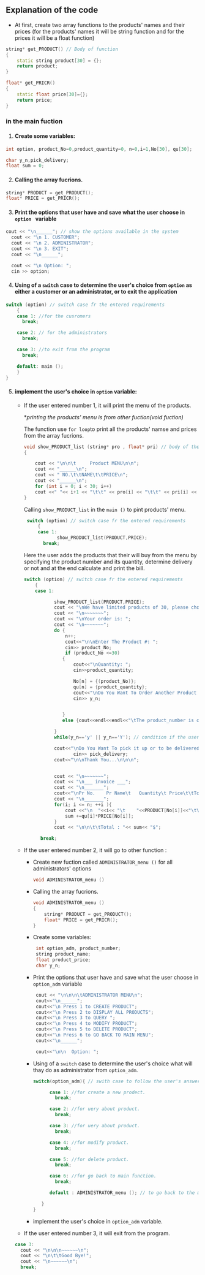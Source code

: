 ## Explanation of the code

* At first, create two array functions to the products' names and their prices (for the products' names it will be string function and for the prices it will be a float function)

```c++
string* get_PRODUCT() // Body of function
{
    static string product[30] = {};
    return product;
}
```

```c++
float* get_PRICR()
{
    static float price[30]={};
    return price;
}

```

### in the main fuction 
1. #### Create some variables: 

```c++
int option, product_No=0,product_quantity=0, n=0,i=1,No[30], qu[30]; 
```
```c++
char y_n,pick_delivery;
float sum = 0;
```

2. #### Calling the array fucrions.
```c++
string* PRODUCT = get_PRODUCT();
float* PRICE = get_PRICR();
```

3. #### Print the options that user have and save what the user choose in `option ` variable
```c++
cout << "\n______"; // show the options available in the system
  cout << "\n 1. CUSTOMER";
  cout << "\n 2. ADMINISTRATOR";
  cout << "\n 3. EXIT";
  cout << "\n______";

  cout << "\n Option: ";
  cin >> option;
```

4. #### Using of a `switch` case to determine the user's choice from `option` as either a customer or an administrator, or to exit the application
```c++
switch (option) // switch case fr the entered requirements
    {
    case 1: //for the cusromers
      break;

    case 2: // for the administrators
      break;

    case 3: //to exit from the program
      break;

    default: main ();
    }
}
```
5. #### implement the user's choice in `option` variable:
    * If the user entered number 1, it will print the menu of the products.
        
        **printing the products' menu is from other fuction(void fuction)*

        The function use `for loop`to print all the products' namse and prices from the array fucrions.
        ```c++
        void show_PRODUCT_list (string* pro , float* pri) // body of the function
        {

            cout << "\n\n\t     Product MENU\n\n";
            cout << "______\n";
            cout << " NO.\t\tNAME\t\tPRICE\n";
            cout << "______\n";
            for (int i = 0; i < 30; i++)
            cout <<" "<< i+1 << "\t\t" << pro[i] << "\t\t" << pri[i] << "$\n";
        }

        ```

        Calling `show_PRODUCT_list` in the `main ()` to pint products' menu.
        ```c++
         switch (option) // switch case fr the entered requirements
             {
             case 1:
                    show_PRODUCT_list(PRODUCT,PRICE);
               break;
        ```
        Here the user adds the products that their will buy from the menu by specifying the product number and its quantity, determine delivery or not and at the end calculate and print the bill.
        ```c++
        switch (option) // switch case fr the entered requirements
            {
            case 1:

                   show_PRODUCT_list(PRODUCT,PRICE);
                   cout << "\nWe have limited products of 30, please choose from this range.";
                   cout << "\n~~~~~~~";
                   cout << "\nYour order is: ";
                   cout << "\n~~~~~~~";
                   do {
                       n++;
                       cout<<"\n\nEnter The Product #: ";
                       cin>> product_No;
                       if (product_No <=30)
                      {
                          cout<<"\nQuantity: ";
                          cin>>product_quantity;

                          No[n] = {(product_No)};
                          qu[n] = {product_quantity};
                          cout<<"\nDo You Want To Order Another Product ? (y/n)";
                          cin>> y_n;


                      }
                      else {cout<<endl<<endl<<"\tThe product_number is out of range";}

                   }
                   while(y_n=='y' || y_n=='Y'); // condition if the user's answer is yes

                   cout<<"\nDo You Want To pick it up or to be delivered ? (pick/delivery)";
                          cin>> pick_delivery;
                   cout<<"\n\nThank You...\n\n\n";


                   cout << "\n~~~~~~~";
                   cout << "\n___ invoice ___";
                   cout << "\n_______";
                   cout<<"\nPr No.    Pr Name\t   Quantity\t Price\t\tTotal Amount\n";
                   cout << "\n_______";
                   for(i; i <= n; ++i ){
                       cout <<"\n  "<<i<< "\t    "<<PRODUCT[No[i]]<<"\t\t     "<<qu[i]<<"\t\t  "<<PRICE[No[i]]<<"$\t\t "<<qu[i]*PRICE[No[i]]<<"$\n";
                       sum +=qu[i]*PRICE[No[i]];
                   }
                   cout << "\n\n\t\tTotal : "<< sum<< "$";

              break;
        ```
    * If the user entered number 2, it will go to other function :
        
        * Create new fuction called `ADMINISTRATOR_menu ()` for all administrators' options 
          ```c++
          void ADMINISTRATOR_menu ()
          ```
        * Calling the array fucrions.
          ```c++
          void ADMINISTRATOR_menu ()
          {
              string* PRODUCT = get_PRODUCT();
              float* PRICE = get_PRICR();
          }
          ```
        * Create some variables: 
          ```c++
           int option_adm, product_number;
           string product_name;
           float product_price;
           char y_n;
          ```
        * Print the options that user have and save what the user choose in `option_adm` variable
          ```c++
           cout << "\n\n\n\tADMINISTRATOR MENU\n";
           cout<<"\n______";
	       cout<<"\n Press 1 to CREATE PRODUCT";
	       cout<<"\n Press 2 to DISPLAY ALL PRODUCTS";
     	   cout<<"\n Press 3 to QUERY ";
	       cout<<"\n Press 4 to MODIFY PRODUCT";
	       cout<<"\n Press 5 to DELETE PRODUCT";
           cout<<"\n Press 6 to GO BACK TO MAIN MENU";
           cout<<"\n______";

           cout<<"\n\n  Option: ";
          ```
        * Using of a `switch` case to determine the user's choice what will thay do as administrator from `option_adm`.

           ```c++
           switch(option_adm){ // swith case to follow the user's answer for the menu

                 case 1: //for create a new prodect.
                   break;

                 case 2: //for uery about product.
                   break;

                 case 3: //for uery about product.    
                   break;

                 case 4: //for modify product.     
                   break;

                 case 5: //for delete product.
                   break;

                 case 6: //for go back to main function. 
                   break;

                 default : ADMINISTRATOR_menu (); // to go back to the menu

	          }
          }
          ```
        * implement the user's choice in `option_adm` variable.

    * If the user entered number 3, it will exit from the program.
    ```c++
    case 3:
      cout << "\n\n\n~~~~~~\n";
      cout << "\n\t\tGood Bye!";
      cout << "\n~~~~~~\n";
      break;

    ```
         
